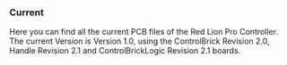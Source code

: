 ### Current 

Here you can find all the current PCB files of the Red Lion Pro Controller.  
The current Version is Version 1.0, using the ControlBrick Revision 2.0, Handle Revision 2.1 and ControlBrickLogic Revision 2.1 boards. 
